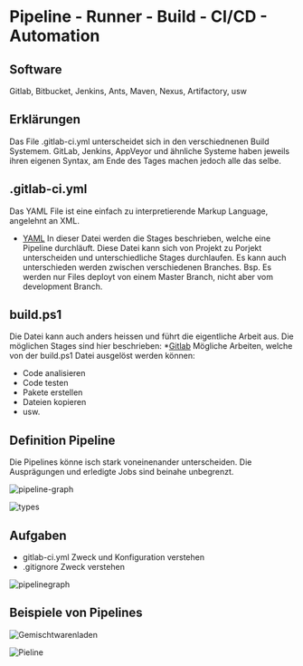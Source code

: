 # Pipeline - Runner - Build - CI/CD - Automation

## Software
Gitlab, Bitbucket, Jenkins, Ants, Maven, Nexus, Artifactory, usw 

## Erklärungen
Das File .gitlab-ci.yml unterscheidet sich in den verschiednenen Build Systemem.
GitLab, Jenkins, AppVeyor und ähnliche Systeme haben jeweils ihren eigenen Syntax, am Ende des Tages machen jedoch alle das selbe.

## .gitlab-ci.yml
Das YAML File ist eine einfach zu interpretierende Markup Language, angelehnt an XML. 
* [YAML](https://de.wikipedia.org/wiki/YAML)
In dieser Datei werden die Stages beschrieben, welche eine Pipeline durchläuft.
Diese Datei kann sich von Projekt zu Porjekt unterscheiden und unterschiedliche Stages durchlaufen.
Es kann auch unterschieden werden zwischen verschiedenen Branches. 
Bsp. Es werden nur Files deployt von einem Master Branch, nicht aber vom development Branch.

## build.ps1
Die Datei kann auch anders heissen und führt die eigentliche Arbeit aus.
Die möglichen Stages sind hier beschrieben:
*[Gitlab](https://docs.gitlab.com/ee/ci/)
Mögliche Arbeiten, welche von der build.ps1 Datei ausgelöst werden können:
- Code analisieren
- Code testen
- Pakete erstellen
- Dateien kopieren
- usw.

## Definition Pipeline
Die Pipelines könne isch stark voneinenander unterscheiden.
Die Ausprägungen und erledigte Jobs sind beinahe unbegrenzt. 

![pipeline-graph](https://docs.gitlab.com/ce/ci/img/pipelines.png)

![types](https://docs.gitlab.com/ce/ci/img/types-of-pipelines.svg)

## Aufgaben 
- gitlab-ci.yml Zweck und Konfiguration verstehen
- .gitignore Zweck verstehen

![pipelinegraph](https://docs.gitlab.com/ce/ci/img/cicd_pipeline_infograph.png)


## Beispiele von Pipelines

![Gemischtwarenladen](http://www.bogotobogo.com/DevOps/images/DevOps/PipeLIne/CloudBeesBlog.png)

![Pieline](https://image.slidesharecdn.com/presentationvincentintegrationcontinue-170217204017/95/gitlab-ci-integration-et-dploiement-continue-7-638.jpg?cb=1487364120)
